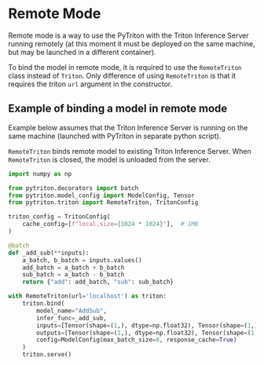 <!--
Copyright (c) 2023, NVIDIA CORPORATION & AFFILIATES. All rights reserved.

Licensed under the Apache License, Version 2.0 (the "License");
you may not use this file except in compliance with the License.
You may obtain a copy of the License at

    http://www.apache.org/licenses/LICENSE-2.0

Unless required by applicable law or agreed to in writing, software
distributed under the License is distributed on an "AS IS" BASIS,
WITHOUT WARRANTIES OR CONDITIONS OF ANY KIND, either express or implied.
See the License for the specific language governing permissions and
limitations under the License.
-->
# Remote Mode

Remote mode is a way to use the PyTriton with the Triton Inference Server running remotely (at this moment
it must be deployed on the same machine, but may be launched in a different container).

To bind the model in remote mode, it is required to use the `RemoteTriton` class instead of `Triton`.
Only difference of using `RemoteTriton` is that it requires the triton `url` argument in the constructor.

## Example of binding a model in remote mode

Example below assumes that the Triton Inference Server is running on the same machine (launched with PyTriton
in separate python script).

`RemoteTriton` binds remote model to existing Triton Inference Server.
When `RemoteTriton` is closed, the model is unloaded from the server.

<!--pytest.mark.skip-->
```python
import numpy as np

from pytriton.decorators import batch
from pytriton.model_config import ModelConfig, Tensor
from pytriton.triton import RemoteTriton, TritonConfig

triton_config = TritonConfig(
    cache_config=[f"local,size={1024 * 1024}"],  # 1MB
)

@batch
def _add_sub(**inputs):
    a_batch, b_batch = inputs.values()
    add_batch = a_batch + b_batch
    sub_batch = a_batch - b_batch
    return {"add": add_batch, "sub": sub_batch}

with RemoteTriton(url='localhost') as triton:
    triton.bind(
        model_name="AddSub",
        infer_func=_add_sub,
        inputs=[Tensor(shape=(1,), dtype=np.float32), Tensor(shape=(1,), dtype=np.float32)],
        outputs=[Tensor(shape=(1,), dtype=np.float32), Tensor(shape=(1,), dtype=np.float32)],
        config=ModelConfig(max_batch_size=8, response_cache=True)
    )
    triton.serve()
```


